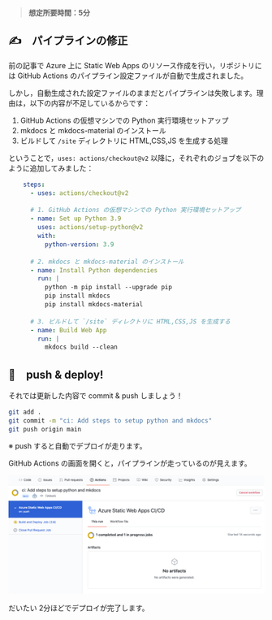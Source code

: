> **想定所要時間：5分**

## ✍️　パイプラインの修正

前の記事で Azure 上に Static Web Apps のリソース作成を行い，リポジトリには GitHub Actions のパイプライン設定ファイルが自動で生成されました。

しかし，自動生成された設定ファイルのままだとパイプラインは失敗します。理由は，以下の内容が不足しているからです：

1. GitHub Actions の仮想マシンでの Python 実行環境セットアップ
2. mkdocs と mkdocs-material のインストール
3. ビルドして `/site` ディレクトリに HTML,CSS,JS を生成する処理

ということで，`uses: actions/checkout@v2` 以降に，それぞれのジョブを以下のように追加してみました：

```yaml
    steps:
      - uses: actions/checkout@v2

      # 1. GitHub Actions の仮想マシンでの Python 実行環境セットアップ
      - name: Set up Python 3.9
        uses: actions/setup-python@v2
        with:
          python-version: 3.9

      # 2. mkdocs と mkdocs-material のインストール
      - name: Install Python dependencies
        run: |
          python -m pip install --upgrade pip
          pip install mkdocs
          pip install mkdocs-material

      # 3. ビルドして `/site` ディレクトリに HTML,CSS,JS を生成する
      - name: Build Web App
        run: |
          mkdocs build --clean
```

## 🚀　push & deploy!

それでは更新した内容で commit & push しましょう！

```bash
git add .
git commit -m "ci: Add steps to setup python and mkdocs"
git push origin main
```

※ push すると自動でデプロイが走ります。

GitHub Actions の画面を開くと，パイプラインが走っているのが見えます。

![](images/github-actions-runnning.png)

だいたい 2分ほどでデプロイが完了します。
